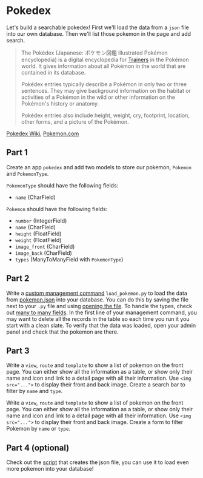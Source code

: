 

# Pokedex

Let's build a searchable pokedex! First we'll load the data from a `json` file into our own database. Then we'll list those pokemon in the page and add search.

> The Pokédex (Japanese: ポケモン図鑑 illustrated Pokémon encyclopedia) is a digital encyclopedia for [Trainers](https://bulbapedia.bulbagarden.net/wiki/Pok%C3%A9mon_Trainer) in the Pokémon world. It gives information about all Pokémon in the world that are contained in its database. 
>
>Pokédex entries typically describe a Pokémon in only two or three sentences. They may give background information on the habitat or activities of a Pokémon in the wild or other information on the Pokémon's history or anatomy. 
>
>Pokédex entries also include height, weight, cry, footprint, location, other forms, and a picture of the Pokémon.

[Pokedex Wiki](https://bulbapedia.bulbagarden.net/wiki/Pok%C3%A9dex), [Pokemon.com](https://www.pokemon.com/us/pokedex/)

## Part 1

Create an app `pokedex` and add two models to store our pokemon, `Pokemon` and `PokemonType`.

`PokemonType` should have the following fields:
- `name` (CharField)

`Pokemon` should have the following fields:
- `number` (IntegerField)
- `name` (CharField)
- `height` (FloatField)
- `weight` (FloatField)
- `image_front` (CharField)
- `image_back` (CharField)
- `types` (ManyToManyField with `PokemonType`)

## Part 2

Write a [custom management command](../docs/01%20Django%20Overview.md#custom-management-commands) `load_pokemon.py` to load the data from [pokemon.json](./pokemon.json) into your database. You can do this by saving the file next to your `.py` file and using [opening the file](../../1%20Python/10%20Dictionaries/13%20File%20IO.md). To handle the types, check out [many to many fields](../docs/06%20Models.md#many-to-many). In the first line of your management command, you may want to delete all the records in the table so each time you run it you start with a clean slate. To verify that the data was loaded, open your admin panel and check that the pokemon are there.

## Part 3

Write a `view`, `route` and `template` to show a list of pokemon on the front page. You can either show all the information as a table, or show only their name and icon and link to a detail page with all their information. Use `<img src="...">` to display their front and back image. Create a search bar to filter by `name` and `type`.

Write a `view`, `route` and `template` to show a list of pokemon on the front page. You can either show all the information as a table, or show only their name and icon and link to a detail page with all their information. Use `<img src="...">` to display their front and back image. Create a form to filter Pokemon by `name` or `type`.

## Part 4 (optional)

Check out the [script](./load_pokemon.py) that creates the json file, you can use it to load even more pokemon into your database!

